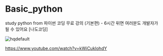 # Basic_python

study python from 
파이썬 코딩 무료 강의 (기본편) - 6시간 뒤면 여러분도 개발자가 될 수 있어요 [나도코딩]

![hqdefault](https://github.com/wnstndks/Basic_python/assets/125172335/7434f2ba-a62c-47dc-960e-2d217b3d389e)

https://www.youtube.com/watch?v=kWiCuklohdY



